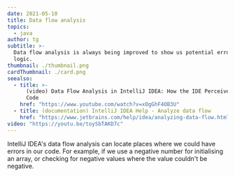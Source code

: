 ```yaml
---
date: 2021-05-10
title: Data flow analysis
topics:
  - java
author: tg
subtitle: >-
  Data flow analysis is always being improved to show us potential errors in our
  logic.
thumbnail: ./thumbnail.png
cardThumbnail: ./card.png
seealso:
  - title: >-
      (video) Data Flow Analysis in IntelliJ IDEA: How the IDE Perceives Your
      Code
    href: "https://www.youtube.com/watch?v=xOgGhF4OB3U"
  - title: (documentation) IntelliJ IDEA Help - Analyze data flow
    href: "https://www.jetbrains.com/help/idea/analyzing-data-flow.html"
video: "https://youtu.be/toySbTAKD7c"
---
```


IntelliJ IDEA's data flow analysis can locate places where we could have errors in our code. For example, if we use a negative number for initialising an array, or checking for negative values where the value couldn't be negative.
